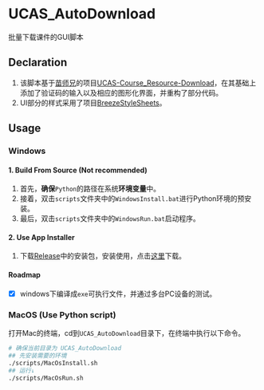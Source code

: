 # UCAS_AutoDownload

批量下载课件的GUI脚本

## Declaration

1. 该脚本基于[苗师兄](https://github.com/vastskymiaow)的项目[UCAS-Course_Resource-Download](https://github.com/vastskymiaow/UCAS-Course_Resource-Download)，在其基础上添加了验证码的输入以及相应的图形化界面，并重构了部分代码。
2. UI部分的样式采用了项目[BreezeStyleSheets](https://github.com/Alexhuszagh/BreezeStyleSheets)。

## Usage

### Windows

#### 1. Build From Source (Not recommended)

1. 首先，**确保**`Python`的路径在系统**环境变量**中。
2. 接着，双击`scripts`文件夹中的`WindowsInstall.bat`进行Python环境的预安装。
3. 最后，双击`scripts`文件夹中的`WindowsRun.bat`启动程序。

#### 2. Use App Installer

1. 下载[Release](https://github.com/flamywhale/UCAS_AutoDownload/releases)中的安装包，安装使用，点击[这里](https://github.com/flamywhale/UCAS_AutoDownload/releases/download/version0.1/Windows_Installer.exe)下载。

#### Roadmap 

* [x] windows下编译成`exe`可执行文件，并通过多台PC设备的测试。

### MacOS (Use Python script)

打开Mac的终端，cd到`UCAS_AutoDownload`目录下，在终端中执行以下命令。
``` bash
# 确保当前目录为 UCAS_AutoDownload
## 先安装需要的环境
./scripts/MacOsInstall.sh
## 运行↓
./scripts/MacOsRun.sh
```
